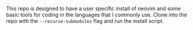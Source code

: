 This repo is designed to have a user specific install of neovim and some basic tools for coding in the languages that I commonly use. Clone into the repo with the `--recurse-submodules` flag and run the install script.
